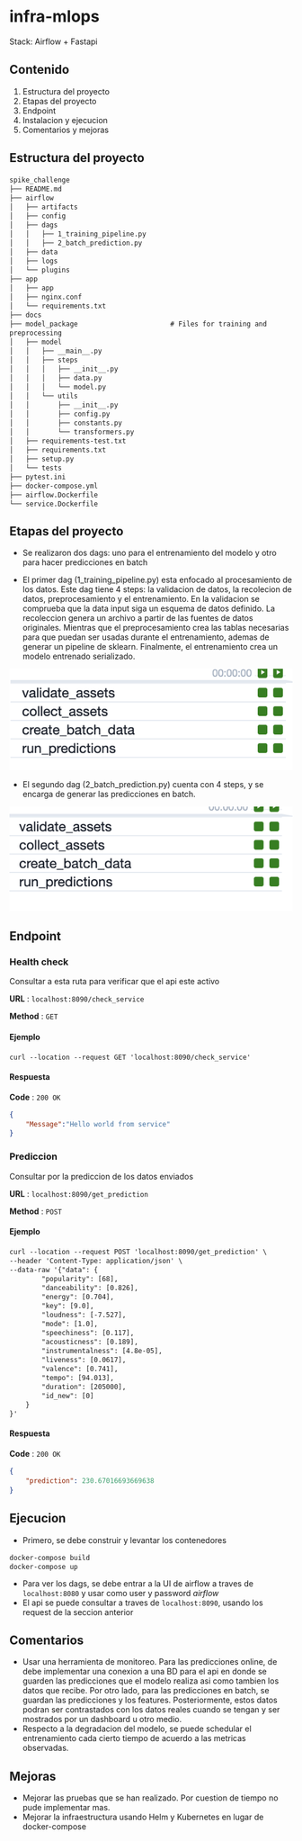# infra-mlops
Stack: Airflow + Fastapi

## Contenido
1) Estructura del proyecto
2) Etapas del proyecto
3) Endpoint
4) Instalacion y ejecucion
5) Comentarios y mejoras

## Estructura del proyecto

```
spike_challenge
├── README.md
├── airflow
│   ├── artifacts
│   ├── config
│   ├── dags
│   │   ├── 1_training_pipeline.py
│   │   ├── 2_batch_prediction.py
│   ├── data
│   ├── logs
│   └── plugins
├── app
│   ├── app
│   ├── nginx.conf
│   └── requirements.txt
├── docs
├── model_package                       # Files for training and preprocessing
│   ├── model
│   │   ├── __main__.py
│   │   ├── steps
│   │   │   ├── __init__.py
│   │   │   ├── data.py
│   │   │   └── model.py
│   │   └── utils
│   │       ├── __init__.py
│   │       ├── config.py
│   │       ├── constants.py
│   │       └── transformers.py
│   ├── requirements-test.txt
│   ├── requirements.txt
│   ├── setup.py
│   └── tests
├── pytest.ini
├── docker-compose.yml                
├── airflow.Dockerfile
└── service.Dockerfile
```
## Etapas del proyecto
- Se realizaron dos dags: uno para el entrenamiento del modelo y otro para hacer predicciones en batch

- El primer dag (1_training_pipeline.py) esta enfocado al procesamiento de los datos. Este dag tiene 4 steps: la validacion de datos, la recolecion de datos, preprocesamiento y el entrenamiento. En la validacion se comprueba que la data input siga un esquema de datos definido. La recoleccion genera un archivo a partir de las fuentes de datos originales. Mientras que el preprocesamiento crea las tablas necesarias para que puedan ser usadas durante el entrenamiento, ademas de generar un pipeline de sklearn. Finalmente, el entrenamiento crea un modelo entrenado serializado.
<img src="docs/training.png" >

- El segundo dag (2_batch_prediction.py) cuenta con 4 steps, y se encarga de generar las predicciones en batch.
<img src="docs/batch_prediction.png" >

## Endpoint
### Health check
Consultar a esta ruta para verificar que el api este activo

**URL** : `localhost:8090/check_service`

**Method** : `GET`

#### Ejemplo

```
curl --location --request GET 'localhost:8090/check_service'
```

#### Respuesta

**Code** : `200 OK`

```json
{
    "Message":"Hello world from service"
}
```

### Prediccion
Consultar por la prediccion de los datos enviados

**URL** : `localhost:8090/get_prediction`

**Method** : `POST`

#### Ejemplo

```
curl --location --request POST 'localhost:8090/get_prediction' \
--header 'Content-Type: application/json' \
--data-raw '{"data": {
        "popularity": [68],
        "danceability": [0.826],
        "energy": [0.704],
        "key": [9.0],
        "loudness": [-7.527],
        "mode": [1.0],
        "speechiness": [0.117],
        "acousticness": [0.189],
        "instrumentalness": [4.8e-05],
        "liveness": [0.0617],
        "valence": [0.741],
        "tempo": [94.013],
        "duration": [205000],
        "id_new": [0]
    }
}'  
```

#### Respuesta

**Code** : `200 OK`

```json
{
    "prediction": 230.67016693669638
}
```
## Ejecucion
- Primero, se debe construir y levantar los contenedores
```
docker-compose build
docker-compose up
```
- Para ver los dags, se debe entrar a la UI de airflow a traves de `localhost:8080` y usar como user y password _airflow_
- El api se puede consultar a traves de `localhost:8090`, usando los request de la seccion anterior

## Comentarios
- Usar una herramienta de monitoreo. Para las predicciones online, de debe implementar una conexion a una BD para el api en donde se guarden las predicciones que el modelo realiza asi como tambien los datos que recibe. Por otro lado, para las predicciones en batch, se guardan las predicciones y los features. Posteriormente, estos datos podran ser contrastados con los datos reales cuando se tengan y ser mostrados por un dashboard u otro medio.
- Respecto a la degradacion del modelo, se puede schedular el entrenamiento cada cierto tiempo de acuerdo a las metricas observadas.

## Mejoras
- Mejorar las pruebas que se han realizado. Por cuestion de tiempo no pude implementar mas.
- Mejorar la infraestructura usando Helm y Kubernetes en lugar de docker-compose